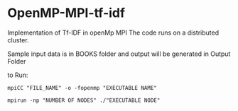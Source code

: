 # OpenMP-MPI-tf-idf
Implementation of Tf-IDF in openMp MPI
The code runs on a distributed cluster.

Sample input data is in BOOKS folder and output will be generated in Output Folder

to Run:

	mpiCC "FILE_NAME" -o -fopenmp "EXECUTABLE NAME"

	mpirun -np "NUMBER OF NODES" ./"EXECUTABLE NODE"
